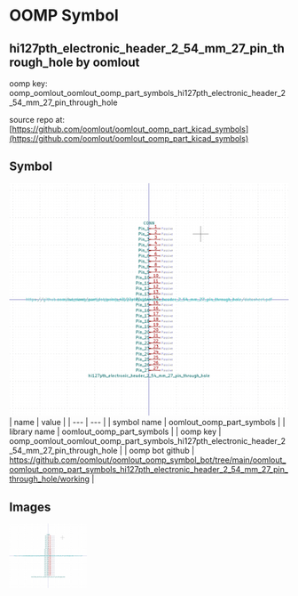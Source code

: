 # OOMP Symbol  
## hi127pth_electronic_header_2_54_mm_27_pin_through_hole  by oomlout  
  
oomp key: oomp_oomlout_oomlout_oomp_part_symbols_hi127pth_electronic_header_2_54_mm_27_pin_through_hole  
  
source repo at: [https://github.com/oomlout/oomlout_oomp_part_kicad_symbols](https://github.com/oomlout/oomlout_oomp_part_kicad_symbols)  
## Symbol  
  
[![working.png](working_600.png)](working.png)  
| name | value | 
| --- | --- | 
| symbol name | oomlout_oomp_part_symbols | 
| library name | oomlout_oomp_part_symbols | 
| oomp key | oomp_oomlout_oomlout_oomp_part_symbols_hi127pth_electronic_header_2_54_mm_27_pin_through_hole | 
| oomp bot github | https://github.com/oomlout/oomlout_oomp_symbol_bot/tree/main/oomlout_oomlout_oomp_part_symbols_hi127pth_electronic_header_2_54_mm_27_pin_through_hole/working | 
## Images  
  
[![working.png](working_140.png)](working.png)  
